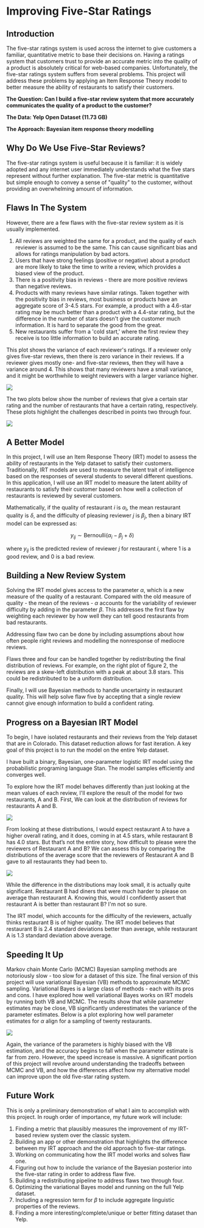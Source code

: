 # Improving Five-Star Ratings

## Introduction

The five-star ratings system is used across the internet to give customers a familiar, quantitative metric to base their decisions on. Having a ratings system that customers trust to provide an accurate metric into the quality of a product is absolutely critical for web-based companies. Unfortunately, the five-star ratings system suffers from several problems. This project will address these problems by applying an Item Response Theory model to better measure the ability of restaurants to satisfy their customers.

**The Question: Can I build a five-star review system that more accurately communicates the quality of a product to the customer?**

**The Data: Yelp Open Dataset (11.73 GB)**

**The Approach: Bayesian item response theory modelling**

## Why Do We Use Five-Star Reviews?

The five-star ratings system is useful because it is familiar: it is widely adopted and any internet user immediately understands what the five stars represent without further explanation. The five-star metric is quantitative but simple enough to convey a sense of "quality" to the customer, without providing an overwhelming amount of information.

## Flaws In The System

However, there are a few flaws with the five-star review system as it is usually implemented. 

1. All reviews are weighted the same for a product, and the quality of each reviewer is assumed to be the same. This can cause significant bias and allows for ratings manipulation by bad actors. 
2. Users that have strong feelings (positive or negative) about a product are more likely to take the time to write a review, which provides a biased view of the product. 
3. There is a positivity bias in reviews - there are more positive reviews than negative reviews.
4. Products with many reviews have similar ratings. Taken together with the positivity bias in reviews, most business or products have an aggregate score of 3-4.5 stars. For example, a product with a 4.6-star rating may be much better than a product with a 4.4-star rating, but the difference in the number of stars doesn't give the customer much information. It is hard to separate the good from the great.
5. New restaurants suffer from a 'cold start,' where the first review they receive is too little information to build an accurate rating.

This plot shows the variance of each reviewer's ratings. If a reviewer only gives five-star reviews, then there is zero variance in their reviews. If a reviewer gives mostly one- and five-star reviews, then they will have a variance around 4. This shows that many reviewers have a small variance, and it might be worthwhile to weight reviewers with a larger variance higher.

![](/figures/reviewer_variance.png)

The two plots below show the number of reviews that give a certain star rating and the number of restaurants that have a certain rating, respectively. These plots highlight the challenges described in points two through four.

![](/figures/ratings_dist.png)


## A Better Model

In this project, I will use an Item Response Theory (IRT) model to assess the ability of restaurants in the Yelp dataset to satisfy their customers. Traditionally, IRT models are used to measure the latent trait of intelligence based on the responses of several students to several different questions. In this application, I will use an IRT model to measure the latent ability of restaurants to satisfy their customer based on how well a collection of restaurants is reviewed by several customers.

Mathematically, if the quality of restaurant $i$ is $\alpha_i$, the mean restaurant quality is $\delta$, and the difficulty of pleasing reviewer $j$ is $\beta_j$, then a binary IRT model can be expressed as:

$$y_{ij} \sim \text{Bernoulli}(\alpha_i - \beta_j + \delta)$$

where $y_{ij}$ is the predicted review of reviewer $j$ for restaurant $i$, where 1 is a good review, and 0 is a bad review.

## Building a New Review System

Solving the IRT model gives access to the parameter $\alpha$, which is a new measure of the quality of a restaurant. Compared with the old measure of quality - the mean of the reviews - $\alpha$ accounts for the variability of reviewer difficulty by adding in the parameter $\beta$. This addresses the first flaw by weighting each reviewer by how well they can tell good restaurants from bad restaurants.

Addressing flaw two can be done by including assumptions about how often people right reviews and modelling the nonresponse of mediocre reviews.

Flaws three and four can be handled together by redistributing the final distribution of reviews. For example, on the right plot of figure 2, the reviews are a skew-left distribution with a peak at about 3.8 stars. This could be redistributed to be a uniform distribution.

Finally, I will use Bayesian methods to handle uncertainty in restaurant quality. This will help solve flaw five by accepting that a single review cannot give enough information to build a confident rating.

## Progress on a Bayesian IRT Model

To begin, I have isolated restaurants and their reviews from the Yelp dataset that are in Colorado. This dataset reduction allows for fast iteration. A key goal of this project is to run the model on the entire Yelp dataset.

I have built a binary, Bayesian, one-parameter logistic IRT model using the probabilistic programing language Stan. The model samples efficiently and converges well.

To explore how the IRT model behaves differently than just looking at the mean values of each review, I'll explore the result of the model for two restaurants, A and B. First, We can look at the distribution of reviews for restaurants A and B.

![](/figures/dist_reviews_AB.png)

From looking at these distributions, I would expect restaurant A to have a higher overall rating, and it does, coming in at 4.5 stars, while restaurant B has 4.0 stars. But that’s not the entire story, how difficult to please were the reviewers of Restaurant A and B? We can assess this by comparing the distributions of the average score that the reviewers of Restaurant A and B gave to all restaurants they had been to.

![](/figures/dist_avg_user_reviews.png)

While the difference in the distributions may look small, it is actually quite significant. Restaurant B had diners that were much harder to please on average than restaurant A. Knowing this, would I confidently assert that restaurant A is better than restaurant B? I'm not so sure. 

The IRT model, which accounts for the difficulty of the reviewers, actually thinks restaurant B is of higher quality. The IRT model believes that restaurant B is 2.4 standard deviations better than average, while restaurant A is 1.3 standard deviation above average.

## Speeding It Up

Markov chain Monte Carlo (MCMC) Bayesian sampling methods are notoriously slow - too slow for a dataset of this size. The final version of this project will use variational Bayesian (VB) methods to approximate MCMC sampling. Variational Bayes is a large class of methods - each with its pros and cons. I have explored how well variational Bayes works on IRT models by running both VB and MCMC. The results show that while parameter estimates may be close, VB significantly underestimates the variance of the parameter estimates. Below is a plot exploring how well parameter estimates for $\alpha$ align for a sampling of twenty restaurants.

![](/figures/mcmc_vb_comparison.png)

Again, the variance of the parameters is highly biased with the VB estimation, and the accuracy begins to fall when the parameter estimate is far from zero. However, the speed increase is massive. A significant portion of this project will revolve around understanding the tradeoffs between MCMC and VB, and how the differences affect how my alternative model can improve upon the old five-star rating system.


## Future Work

This is only a preliminary demonstration of what I aim to accomplish with this project. In rough order of importance, my future work will include:

1. Finding a metric that plausibly measures the improvement of my IRT-based review system over the classic system.
2. Building an app or other demonstration that highlights the difference between my IRT approach and the old approach to five-star ratings.
3. Working on communicating how the IRT model works and solves flaw one.
4. Figuring out how to include the variance of the Bayesian posterior into the five-star rating in order to address flaw five.
5. Building a redistributing pipeline to address flaws two through four.
6. Optimizing the variational Bayes model and running on the full Yelp dataset.
7. Including a regression term for $\beta$ to include aggregate linguistic properties of the reviews.
8. Finding a more interesting/complete/unique or better fitting dataset than Yelp.


























